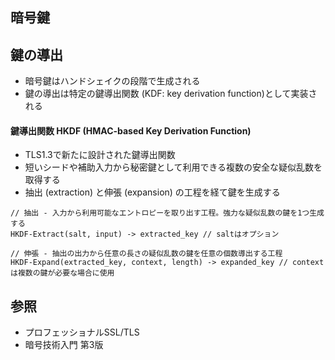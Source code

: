 ## 暗号鍵
## 鍵の導出
- 暗号鍵はハンドシェイクの段階で生成される
- 鍵の導出は特定の鍵導出関数 (KDF: key derivation function)として実装される

#### 鍵導出関数 HKDF (HMAC-based Key Derivation Function)
- TLS1.3で新たに設計された鍵導出関数
- 短いシードや補助入力から秘密鍵として利用できる複数の安全な疑似乱数を取得する
- 抽出 (extraction) と伸張 (expansion) の工程を経て鍵を生成する

```
// 抽出 - 入力から利用可能なエントロピーを取り出す工程。強力な疑似乱数の鍵を1つ生成する
HKDF-Extract(salt, input) -> extracted_key // saltはオプション

// 伸張 - 抽出の出力から任意の長さの疑似乱数の鍵を任意の個数導出する工程
HKDF-Expand(extracted_key, context, length) -> expanded_key // contextは複数の鍵が必要な場合に使用
```

## 参照
- プロフェッショナルSSL/TLS
- 暗号技術入門 第3版
